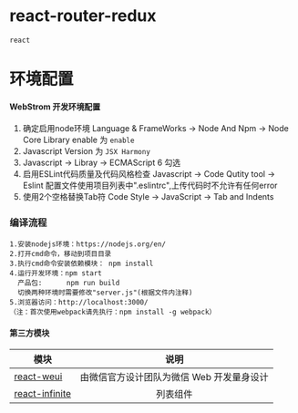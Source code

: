 # react-router-redux
```
react
```
# 环境配置

#### WebStrom 开发环境配置
1. 确定启用node环境 Language & FrameWorks -> Node And Npm -> Node Core Library enable 为 `enable`
2. Javascript Version 为 `JSX Harmony`
3. Javascript -> Libray -> ECMAScript 6 勾选
4. 启用ESLint代码质量及代码风格检查 Javascript -> Code Qutity tool -> Eslint
   配置文件使用项目列表中".eslintrc",上传代码时不允许有任何error
5. 使用2个空格替换Tab符 Code Style -> JavaScript -> Tab and Indents

### 编译流程
```
1.安装nodejs环境：https://nodejs.org/en/
2.打开cmd命令，移动到项目目录
3.执行cmd命令安装依赖模块： npm install 
4.运行开发环境：npm start
  产品包:      npm run build
  切换两种环境时需要修改"server.js"(根据文件内注释)
5.浏览器访问：http://localhost:3000/
（注：首次使用webpack请先执行：npm install -g webpack）
```

#### 第三方模块

| 模块   |      说明
|----------|:-------------:|
| [react-weui](https://github.com/weui/react-weui) | 由微信官方设计团队为微信 Web 开发量身设计
| [react-infinite](https://github.com/seatgeek/react-infinite) | 列表组件
